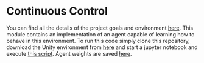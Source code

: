 # Continuous Control

You can find all the details of the project goals and environment [here](https://github.com/udacity/deep-reinforcement-learning/tree/master/p2_continuous-control/README.md). 
This module contains an implementation of an agent capable of learning how to behave in this environment.
To run this code simply clone this repository, download the Unity environment from [here](https://github.com/udacity/deep-reinforcement-learning/tree/master/p2_continuous-control/README.md) 
and start a jupyter notebook and execute [this script](Continuous_Control.ipynb).
Agent weights are saved [here](saved).